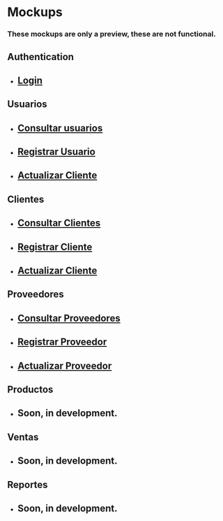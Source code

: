 # Mockups

### These mockups are only a preview, these are not functional.

## Authentication
- ## [Login](https://dazt5.github.io/marketprojectwebapp/mocks/index.html)

## Usuarios
- ## [Consultar usuarios](https://dazt5.github.io/marketprojectwebapp/mocks/usuarios-mocks/ConsultarUsuario.html)

- ## [Registrar Usuario](https://dazt5.github.io/marketprojectwebapp/mocks/usuarios-mocks/registrarUsuarios.html)

- ## [Actualizar Cliente](https://dazt5.github.io/marketprojectwebapp/mocks/usuarios-mocks/ActualizarUsuario.html)

## Clientes
- ## [Consultar Clientes](https://dazt5.github.io/marketprojectwebapp/mocks/usuarios-mocks/ConsultarClientes.html)

- ## [Registrar Cliente](https://dazt5.github.io/marketprojectwebapp/mocks/usuarios-mocks/RegistrarCliente.html)

- ## [Actualizar Cliente](https://dazt5.github.io/marketprojectwebapp/mocks/usuarios-mocks/ActualizarCliente.html)

## Proveedores
- ## [Consultar Proveedores](https://dazt5.github.io/marketprojectwebapp/mocks/usuarios-mocks/ConsultarProveedores.html)

- ## [Registrar Proveedor](https://dazt5.github.io/marketprojectwebapp/mocks/usuarios-mocks/RegistrarProveedor.html)

- ## [Actualizar Proveedor](https://dazt5.github.io/marketprojectwebapp/mocks/usuarios-mocks/ActualizarProveedor.html)


## Productos

- ## Soon, in development.

## Ventas

- ## Soon, in development.

## Reportes

- ## Soon, in development.